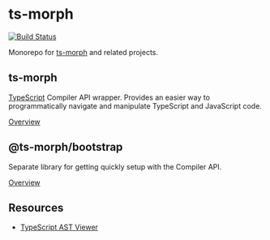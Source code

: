 ts-morph
========

[![Build Status](https://travis-ci.org/dsherret/ts-morph.svg?branch=latest)](https://travis-ci.org/dsherret/ts-morph)

Monorepo for [ts-morph](packages/ts-morph) and related projects.

## ts-morph

[TypeScript](https://github.com/Microsoft/TypeScript) Compiler API wrapper. Provides an easier way to programmatically navigate and manipulate TypeScript and JavaScript code.

[Overview](packages/ts-morph)

## @ts-morph/bootstrap

Separate library for getting quickly setup with the Compiler API.

[Overview](packages/bootstrap)

## Resources

* [TypeScript AST Viewer](https://ts-ast-viewer.com)
